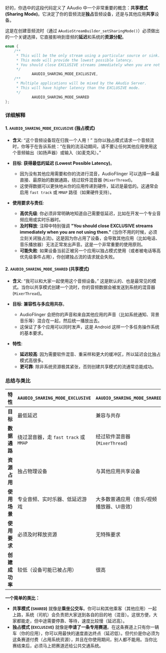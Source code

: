 好的，你选中的这段代码定义了 AAudio 中一个非常重要的概念：**共享模式 (Sharing Mode)**。它决定了你的音频流是**独占**音频设备，还是与其他应用**共享**设备。

这是在创建音频流时（通过 `AAudioStreamBuilder_setSharingMode()`）必须做出的一个关键选择，它直接影响到音频的**延迟**和系统的**资源分配**。

```c
enum {
    /**
     * This will be the only stream using a particular source or sink.
     * This mode will provide the lowest possible latency.
     * You should close EXCLUSIVE streams immediately when you are not using them.
     */
            AAUDIO_SHARING_MODE_EXCLUSIVE,
    /**
     * Multiple applications will be mixed by the AAudio Server.
     * This will have higher latency than the EXCLUSIVE mode.
     */
            AAUDIO_SHARING_MODE_SHARED
};
```

### 详细解释

#### 1. `AAUDIO_SHARING_MODE_EXCLUSIVE` (独占模式)

*   **含义**: “这个音频设备现在归我一个人用！”
    当你以独占模式请求一个音频流时，你等于在告诉系统：“在我的流活动期间，请不要让任何其他应用使用这个音频输出（如扬声器）或输入（如麦克风）。”

*   **目标**: **获得最低的延迟 (Lowest Possible Latency)**。
    *   因为没有其他应用需要和你的流进行混音，AudioFlinger 可以选择一条最直接、最原始的数据通路，绕过软件混音器 (`MixerThread`)。
    *   这使得数据可以更快地从你的应用传递到硬件，延迟是最低的。这通常会启用 `fast track` 或 `MMAP` 路径（如果硬件支持）。

*   **使用要求与责任**:
    *   **高优先级**: 你必须非常明确地知道自己需要低延迟，比如在开发一个专业音频应用或实时乐器时。
    *   **及时释放**: 注释中特别强调 **"You should close EXCLUSIVE streams immediately when you are not using them."** (当你不用的时候，必须立刻关闭独占流)。这是因为你占用了设备，会导致其他应用（比如电话、音乐播放器）无法正常发出声音。这是一个非常重要的使用原则。
    *   **可能失败**: 如果设备当前正被另一个应用以独占模式使用（或者被电话等高优先级事件占用），你创建独占流的请求就会失败。

#### 2. `AAUDIO_SHARING_MODE_SHARED` (共享模式)

*   **含义**: “我可以和大家一起使用这个音频设备。”
    这是默认的、也是最常见的模式。当你以共享模式创建一个流时，你的音频数据会被发送到系统的混音器 (`MixerThread`)。

*   **目标**: **兼容性与多应用共存**。
    *   AudioFlinger 会把你的声音和来自其他应用的声音（比如系统通知、背景音乐等）混合在一起，然后统一播放出去。
    *   这保证了多个应用可以同时发声，这是 Android 这样一个多任务操作系统的基本要求。

*   **特性**:
    *   **延迟较高**: 因为需要软件混音、重采样和更大的缓冲区，所以延迟会比独占模式高很多。
    *   **更可靠**: 除非系统资源极其紧张，否则创建共享模式的流通常总能成功。

### 总结与类比

| 特性 | `AAUDIO_SHARING_MODE_EXCLUSIVE` | `AAUDIO_SHARING_MODE_SHARED` |
| :--- | :--- | :--- |
| **目标** | 最低延迟 | 兼容与共存 |
| **数据通路** | 绕过混音器，走 `fast track` 或 `MMAP` | 经过软件混音器 (`MixerThread`) |
| **资源占用** | 独占物理设备 | 与其他应用共享设备 |
| **使用场景** | 专业音频、实时乐器、低延迟游戏 | 大多数普通应用（音乐/视频播放器、UI音效） |
| **使用要求** | 必须及时释放资源 | 无特殊要求 |
| **创建成功率** | 较低（设备可能已被占用） | 很高 |

**一个简单的类比：**

*   **共享模式 (`SHARED`)** 就像是**乘坐公交车**。你可以和其他乘客（其他应用）一起上路，系统（司机）会负责把大家送到各自的目的地（混音）。这很方便，大家都能走，但中途需要停靠、等待，速度比较慢（延迟高）。
*   **独占模式 (`EXCLUSIVE`)** 就像是**申请了一条专用赛道**。在这条赛道上只有你一辆车（你的应用），你可以用最快的速度直达终点（延迟低）。但代价是你必须为这条赛道付费（占用系统资源），并且在你使用期间，别人都不能用。当你比赛结束后，必须马上把赛道还给公共交通系统。
